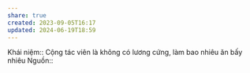 ```yaml
---
share: true
created: 2023-09-05T16:17
updated: 2024-06-19T18:59
---
```

Khái niệm:: 
Cộng tác viên là không có lương cứng, làm bao nhiêu ăn bấy nhiêu
Nguồn:: 